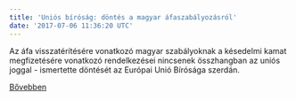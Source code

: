 ```yaml
---
title: 'Uniós bíróság: döntés a magyar áfaszabályozásról'
date: '2017-07-06 11:36:20 UTC'
---
```


Az áfa visszatérítésére vonatkozó magyar szabályoknak a késedelmi kamat megfizetésére vonatkozó rendelkezései nincsenek összhangban az uniós joggal - ismertette döntését az Európai Unió Bírósága szerdán.


[Bővebben](http://ift.tt/2sJDfYt)

